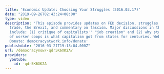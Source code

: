 ```yaml
---
title: 'Economic Update: Choosing Your Struggles (2016.03.17)'
date: "2019-09-26T02:43:24+08:00"
type: video
description: 'This episode provides updates on FED decision, struggles over China
  trade, the Brexit, and commentary on fascism. Major discussions in this episode
  include: (1) critique of capitalists'' "job creation" and (2) why state support
  of worker coops is what capitalism got from states for centuries. Website: democracyatwork.info/radio
  Donate: democracyatwork.info/donate'
publishdate: "2016-03-21T19:13:04.000Z"
url: /democracynow/-qdr5K6XK2A/
providers:
  youtube:
    id: -qdr5K6XK2A
---
```

